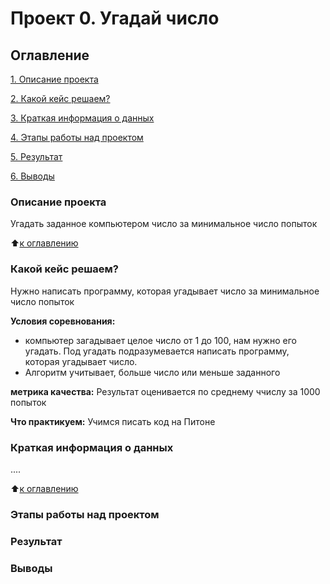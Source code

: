 # Проект 0. Угадай число

## Оглавление
[1. Описание проекта](https://github.com/mihaniksm/sf_data_sciense/tree/main/project_0/README.md#Описание-проекта)

[2. Какой кейс решаем?](https://github.com/mihaniksm/sf_data_sciense/tree/main/project_0/README.md#Какой-кейс-решаем)

[3. Краткая информация о данных](https://github.com/mihaniksm/sf_data_sciense/tree/main/project_0/README.md#Краткая-информация-о-данных)

[4. Этапы работы над проектом](https://github.com/mihaniksm/sf_data_sciense/tree/main/project_0/README.md#Этапы-работы-над-проектом)

[5. Результат](https://github.com/mihaniksm/sf_data_sciense/tree/main/project_0/README.md#Результат)

[6. Выводы](https://github.com/mihaniksm/sf_data_sciense/tree/main/project_0/README.md#Выводы)

### Описание проекта
Угадать заданное компьютером число за минимальное число попыток

:arrow_up:[к оглавлению](https://github.com/mihaniksm/sf_data_sciense/tree/main/project_0/README.md#Оглавление)

### Какой кейс решаем? 
Нужно написать программу, которая угадывает число за минимальное число попыток

**Условия соревнования:**
- компьютер загадывает целое число от 1 до 100, нам нужно его угадать. Под угадать подразумевается написать программу, которая угадывает число.
- Алгоритм учитывает, больше число или меньше заданного

**метрика качества:**
Результат оценивается по среднему ччислу за 1000 попыток

**Что практикуем:**
Учимся писать код на Питоне

### Краткая информация о данных
....

:arrow_up:[к оглавлению](https://github.com/mihaniksm/sf_data_sciense/tree/main/project_0/README.md#Оглавление)

### Этапы работы над проектом

### Результат

### Выводы
